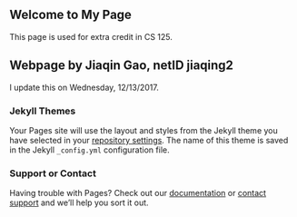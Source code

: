 ## Welcome to My Page

This page is used for extra credit in CS 125.

## Webpage by Jiaqin Gao, netID jiaqing2

I update this on Wednesday, 12/13/2017.

### Jekyll Themes

Your Pages site will use the layout and styles from the Jekyll theme you have selected in your [repository settings](https://github.com/Jiaqing2/jiaqing2/settings). The name of this theme is saved in the Jekyll `_config.yml` configuration file.

### Support or Contact

Having trouble with Pages? Check out our [documentation](https://help.github.com/categories/github-pages-basics/) or [contact support](https://github.com/contact) and we’ll help you sort it out.
